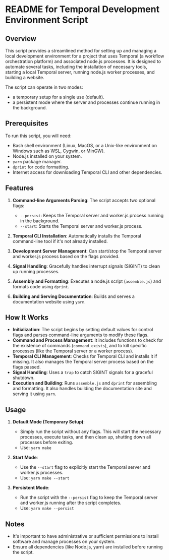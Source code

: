# README for Temporal Development Environment Script

## Overview

This script provides a streamlined method for setting up and managing a local development environment for a project that uses Temporal (a workflow orchestration platform) and associated node.js processes.
It is designed to automate several tasks, including the installation of necessary tools, starting a local Temporal server, running node.js worker processes, and building a website.

The script can operate in two modes:

- a temporary setup for a single use (default).
- a persistent mode where the server and processes continue running in the background.

## Prerequisites

To run this script, you will need:
- Bash shell environment (Linux, MacOS, or a Unix-like environment on Windows such as WSL, Cygwin, or MinGW).
- Node.js installed on your system.
- `yarn` package manager.
- `dprint` for code formatting.
- Internet access for downloading Temporal CLI and other dependencies.

## Features

1. **Command-line Arguments Parsing**: The script accepts two optional flags:
   - `--persist`: Keeps the Temporal server and worker.js process running in the background.
   - `--start`: Starts the Temporal server and worker.js process.

2. **Temporal CLI Installation**: Automatically installs the Temporal command-line tool if it's not already installed.

3. **Development Server Management**: Can start/stop the Temporal server and worker.js process based on the flags provided.

4. **Signal Handling**: Gracefully handles interrupt signals (SIGINT) to clean up running processes.

5. **Assembly and Formatting**: Executes a node.js script (`assemble.js`) and formats code using `dprint`.

6. **Building and Serving Documentation**: Builds and serves a documentation website using `yarn`.

## How It Works

- **Initialization**: The script begins by setting default values for control flags and parses command-line arguments to modify these flags.
- **Command and Process Management**: It includes functions to check for the existence of commands (`command_exists`), and to kill specific processes (like the Temporal server or a worker process).
- **Temporal CLI Management**: Checks for Temporal CLI and installs it if missing. It also manages the Temporal server process based on the flags passed.
- **Signal Handling**: Uses a `trap` to catch SIGINT signals for a graceful shutdown.
- **Execution and Building**: Runs `assemble.js` and `dprint` for assembling and formatting. It also handles building the documentation site and serving it using `yarn`.

## Usage

1. **Default Mode (Temporary Setup)**:
   - Simply run the script without any flags. This will start the necessary processes, execute tasks, and then clean up, shutting down all processes before exiting.
   - Use: `yarn make`

2. **Start Mode**:
   - Use the `--start` flag to explicitly start the Temporal server and worker.js processes.
   - Use: `yarn make --start`

3. **Persistent Mode**:
   - Run the script with the `--persist` flag to keep the Temporal server and worker.js running after the script completes.
   - Use: `yarn make --persist`



## Notes

- It's important to have administrative or sufficient permissions to install software and manage processes on your system.
- Ensure all dependencies (like Node.js, yarn) are installed before running the script.
